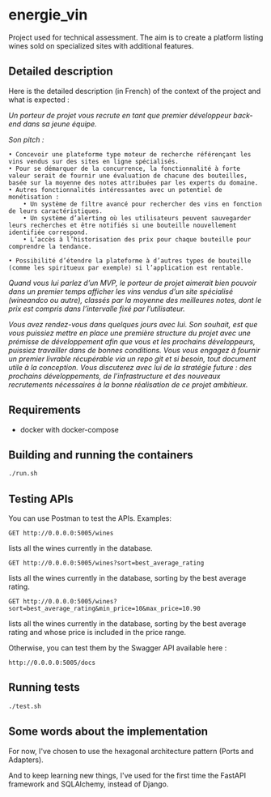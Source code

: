 # energie_vin

Project used for technical assessment. 
The aim is to create a platform listing wines sold on specialized sites with additional features.

## Detailed description
Here is the detailed description (in French) of the context of the project and what is expected :

_Un porteur de projet vous recrute en tant que premier développeur back-end dans sa jeune équipe._

_Son pitch :_

    • Concevoir une plateforme type moteur de recherche référençant les vins vendus sur des sites en ligne spécialisés.
    • Pour se démarquer de la concurrence, la fonctionnalité à forte valeur serait de fournir une évaluation de chacune des bouteilles, basée sur la moyenne des notes attribuées par les experts du domaine. 
    • Autres fonctionnalités intéressantes avec un potentiel de monétisation :
        • Un système de filtre avancé pour rechercher des vins en fonction de leurs caractéristiques.
        • Un système d’alerting où les utilisateurs peuvent sauvegarder leurs recherches et être notifiés si une bouteille nouvellement identifiée correspond.
        • L’accès à l’historisation des prix pour chaque bouteille pour comprendre la tendance.

    • Possibilité d’étendre la plateforme à d’autres types de bouteille (comme les spiritueux par exemple) si l’application est rentable.


_Quand vous lui parlez d’un MVP, le porteur de projet aimerait bien pouvoir dans un premier temps afficher les vins vendus d’un site spécialisé (wineandco ou autre), classés par la moyenne des meilleures notes, dont le prix est compris dans l’intervalle fixé par l’utilisateur._

_Vous avez rendez-vous dans quelques jours avec lui. Son souhait, est que vous puissiez mettre en place une première structure du projet avec une prémisse de développement afin que vous et les prochains développeurs, puissiez travailler dans de bonnes conditions._ 
_Vous vous engagez à fournir un premier livrable récupérable via un repo git et si besoin, tout document utile à la conception. Vous discuterez avec lui de la stratégie future : des prochains développements, de l’infrastructure et des nouveaux recrutements nécessaires à la bonne réalisation de ce projet ambitieux._

## Requirements

* docker with docker-compose

## Building and running the containers

```sh
./run.sh
```

## Testing APIs

You can use Postman to test the APIs.
Examples:
```
GET http://0.0.0.0:5005/wines
```
lists all the wines currently in the database.

```
GET http://0.0.0.0:5005/wines?sort=best_average_rating
```
lists all the wines currently in the database, sorting by the best average rating.

```
GET http://0.0.0.0:5005/wines?sort=best_average_rating&min_price=10&max_price=10.90
```
lists all the wines currently in the database, sorting by the best average rating and whose price is included in the price range.

Otherwise, you can test them by the Swagger API available here : 
```
http://0.0.0.0:5005/docs
```

## Running tests

```sh
./test.sh
```

## Some words about the implementation
For now, I've chosen to use the hexagonal architecture pattern (Ports and Adapters). 

And to keep learning new things, I've used for the first time the FastAPI framework and SQLAlchemy, instead of Django.